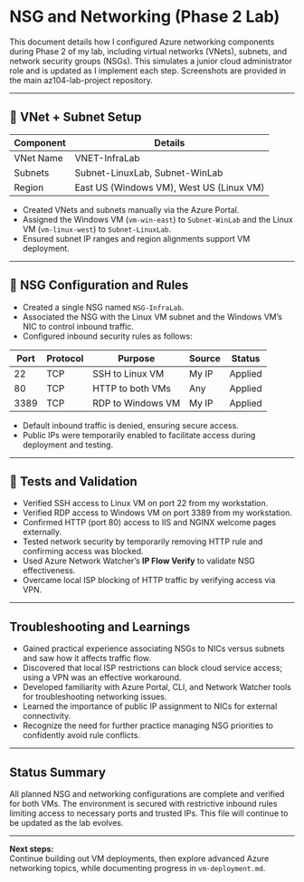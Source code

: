 # NSG and Networking (Phase 2 Lab)

This document details how I configured Azure networking components during Phase 2 of my lab, including virtual networks (VNets), subnets, and network security groups (NSGs). This simulates a junior cloud administrator role and is updated as I implement each step. Screenshots are provided in the main az104-lab-project repository.

---

## 🔧 VNet + Subnet Setup

| Component | Details                |
| --------- | ---------------------- |
| VNet Name | VNET-InfraLab          |
| Subnets   | Subnet-LinuxLab, Subnet-WinLab |
| Region    | East US (Windows VM), West US (Linux VM) |

- Created VNets and subnets manually via the Azure Portal.
- Assigned the Windows VM (`vm-win-east`) to `Subnet-WinLab` and the Linux VM (`vm-linux-west`) to `Subnet-LinuxLab`.
- Ensured subnet IP ranges and region alignments support VM deployment.

---

## 🔐 NSG Configuration and Rules

- Created a single NSG named `NSG-InfraLab`.
- Associated the NSG with the Linux VM subnet and the Windows VM’s NIC to control inbound traffic.
- Configured inbound security rules as follows:

| Port | Protocol | Purpose            | Source         | Status    |
| -----|----------|--------------------|----------------|-----------|
| 22   | TCP      | SSH to Linux VM    | My IP          | Applied   |
| 80   | TCP      | HTTP to both VMs   | Any            | Applied   |
| 3389 | TCP      | RDP to Windows VM  | My IP          | Applied   |

- Default inbound traffic is denied, ensuring secure access.
- Public IPs were temporarily enabled to facilitate access during deployment and testing.

---

## 🔄 Tests and Validation

- Verified SSH access to Linux VM on port 22 from my workstation.
- Verified RDP access to Windows VM on port 3389 from my workstation.
- Confirmed HTTP (port 80) access to IIS and NGINX welcome pages externally.
- Tested network security by temporarily removing HTTP rule and confirming access was blocked.
- Used Azure Network Watcher’s **IP Flow Verify** to validate NSG effectiveness.
- Overcame local ISP blocking of HTTP traffic by verifying access via VPN.

---

## Troubleshooting and Learnings

- Gained practical experience associating NSGs to NICs versus subnets and saw how it affects traffic flow.  
- Discovered that local ISP restrictions can block cloud service access; using a VPN was an effective workaround.  
- Developed familiarity with Azure Portal, CLI, and Network Watcher tools for troubleshooting networking issues.  
- Learned the importance of public IP assignment to NICs for external connectivity.  
- Recognize the need for further practice managing NSG priorities to confidently avoid rule conflicts.

---

## Status Summary

All planned NSG and networking configurations are complete and verified for both VMs. The environment is secured with restrictive inbound rules limiting access to necessary ports and trusted IPs. This file will continue to be updated as the lab evolves.

---

**Next steps:**  
Continue building out VM deployments, then explore advanced Azure networking topics, while documenting progress in `vm-deployment.md`.
